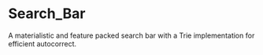 # Search_Bar
A materialistic and feature packed search bar with a Trie implementation for efficient autocorrect.
